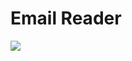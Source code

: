 # Email Reader

<a href="https://github.com/stheren/EmailReader">
  <img src="https://contrib.rocks/image?repo=stheren/EmailReader"/>
</a>